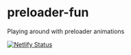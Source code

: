 # preloader-fun
Playing around with preloader animations

[![Netlify Status](https://api.netlify.com/api/v1/badges/5940d4ef-5a45-4f3f-8568-9d8dba500d2d/deploy-status)](https://app.netlify.com/sites/clever-goodall-4003db/deploys)